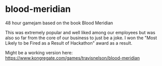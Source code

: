 # blood-meridian
48 hour gamejam based on the book Blood Meridian

This was extremely popular and well liked among our employees but was also so far from the core of our business to just be a joke. I won the "Most Likely to be Fired as a Result of Hackathon" award as a result.

Might be a working version here: https://www.kongregate.com/games/travisnelson/blood-meridian
